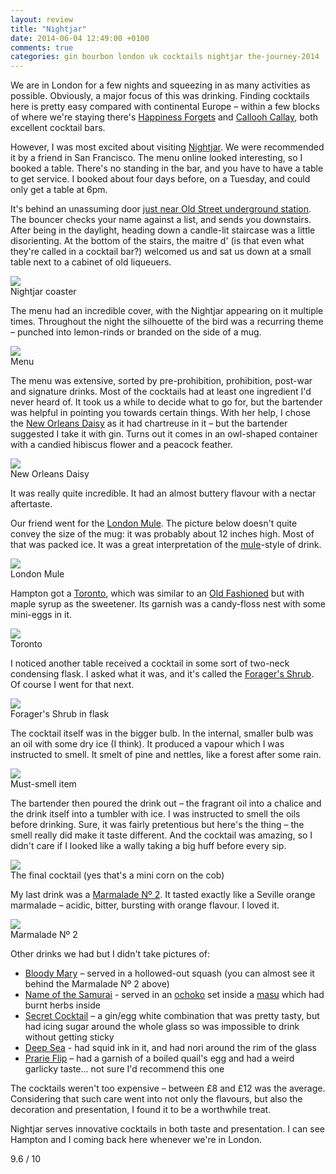 ```yaml
---
layout: review
title: "Nightjar"
date: 2014-06-04 12:49:00 +0100
comments: true
categories: gin bourbon london uk cocktails nightjar the-journey-2014
---
```


<div itemprop="description">
  <p>We are in London for a few nights and squeezing in as many activities as possible. Obviously, a major focus of this was drinking. Finding cocktails here is pretty easy compared with continental Europe – within a few blocks of where we're staying there's <a href="http://www.happinessforgets.com/">Happiness Forgets</a> and <a href="http://www.calloohcallaybar.com/">Callooh Callay</a>, both excellent cocktail bars. </p>

  <p>However, I was most excited about visiting <a href="http://barnightjar.com"><span itemprop="itemreviewed">Nightjar</span></a>. We were recommended it by a friend in San Francisco. The menu online looked interesting, so I booked a table. There's no standing in the bar, and you have to have a table to get service. I booked about four days before, on a Tuesday, and could only get a table at 6pm.</p>

  <p>It's behind an unassuming door <a href="https://www.google.com/maps/preview?q=nightjar&amp;ie=UTF-8&amp;ei=3FyPU4TXOsXhPPGVgKAI&amp;ved=0CAoQ_AUoAw">just near Old Street underground station</a>. The bouncer checks your name against a list, and sends you downstairs. After being in the daylight, heading down a candle-lit staircase was a little disorienting. At the bottom of the stairs, the maitre d' (is that even what they're called in a cocktail bar?) welcomed us and sat us down at a small table next to a cabinet of old liqueuers.</p>


  <div class="img">
    <a href="{{ root_url }}/images/the-journey/london/nightjar/mat.jpg">
      <img src="/images/the-journey/london/nightjar/mat.jpg">
    </a>
    <div class="alt">Nightjar coaster</div>
  </div>

  <p>The menu had an incredible cover, with the Nightjar appearing on it multiple times. Throughout the night the silhouette of the bird was a recurring theme – punched into lemon-rinds or branded on the side of a mug.</p>

  <div class="img">
    <a href="{{ root_url }}/images/the-journey/london/nightjar/menu.jpg">
      <img src="/images/the-journey/london/nightjar/menu.jpg">
    </a>
    <div class="alt">Menu</div>
  </div>

  <p>The menu was extensive, sorted by pre-prohibition, prohibition, post-war and signature drinks. Most of the cocktails had at least one ingredient I'd never heard of. It took us a while to decide what to go for, but the bartender was helpful in pointing you towards certain things. With her help, I chose the <a href="http://www.barnightjar.com/drinks/new-orleans-daisy">New Orleans Daisy</a> as it had chartreuse in it – but the bartender suggested I take it with gin. Turns out it comes in an owl-shaped container with a candied hibiscus flower and a peacock feather.</p>

  <div class="img">
    <a href="{{ root_url }}/images/the-journey/london/nightjar/new-orleans-daisy.jpg">
      <img src="/images/the-journey/london/nightjar/new-orleans-daisy.jpg">
    </a>
    <div class="alt">New Orleans Daisy</div>
  </div>

  <p>It was really quite incredible. It had an almost buttery flavour with a nectar aftertaste.</p>

  <p>Our friend went for the <a href="http://www.barnightjar.com/drinks/london-mule">London Mule</a>. The picture below doesn't quite convey the size of the mug: it was probably about 12 inches high. Most of that was packed ice. It was a great interpretation of the <a href="http://en.wikipedia.org/wiki/Moscow_mule">mule</a>-style of drink.</p>

  <div class="img">
    <a href="{{ root_url }}/images/the-journey/london/nightjar/london-mule.jpg">
      <img src="/images/the-journey/london/nightjar/london-mule.jpg">
    </a>
    <div class="alt">London Mule</div>
  </div>

  <p>Hampton got a <a href="http://www.barnightjar.com/drinks/toronto">Toronto</a>, which was similar to an <a href="http://en.wikipedia.org/wiki/Old_Fashioned">Old Fashioned</a> but with maple syrup as the sweetener. Its garnish was a candy-floss nest with some mini-eggs in it.</p>

  <div class="img">
    <a href="{{ root_url }}/images/the-journey/london/nightjar/toronto.jpg">
      <img src="/images/the-journey/london/nightjar/toronto.jpg">
    </a>
    <div class="alt">Toronto</div>
  </div>

  <p>I noticed another table received a cocktail in some sort of two-neck condensing flask. I asked what it was, and it's called the <a href="http://www.barnightjar.com/drinks/foragers-shrub">Forager's Shrub</a>. Of course I went for that next.</p>

  <div class="img">
    <a href="{{ root_url }}/images/the-journey/london/nightjar/foragers-shrub1.jpg">
      <img src="/images/the-journey/london/nightjar/foragers-shrub1.jpg">
    </a>
    <div class="alt">Forager's Shrub in flask</div>
  </div>

  <p>The cocktail itself was in the bigger bulb. In the internal, smaller bulb was an oil with some dry ice (I think). It produced a vapour which I was instructed to smell. It smelt of pine and nettles, like a forest after some rain.</p>

  <div class="img">
    <a href="{{ root_url }}/images/the-journey/london/nightjar/foragers-shrub2.jpg">
      <img src="/images/the-journey/london/nightjar/foragers-shrub2.jpg">
    </a>
    <div class="alt">Must-smell item</div>
  </div>

  <p>The bartender then poured the drink out – the fragrant oil into a chalice and the drink itself into a tumbler with ice. I was instructed to smell the oils before drinking. Sure, it was fairly pretentious but here's the thing – the smell really did make it taste different. And the cocktail was amazing, so I didn't care if I looked like a wally taking a big huff before every sip.</p>

  <div class="img">
    <a href="{{ root_url }}/images/the-journey/london/nightjar/foragers-shrub3.jpg">
      <img src="/images/the-journey/london/nightjar/foragers-shrub3.jpg">
    </a>
    <div class="alt">The final cocktail (yes that's a mini corn on the cob)</div>
  </div>

  <p>My last drink was a <a href="http://www.barnightjar.com/drinks/marmalade-no-2">Marmalade Nº 2</a>. It tasted exactly like a Seville orange marmalade – acidic, bitter, bursting with orange flavour. I loved it.</p>

  <div class="img">
    <a href="{{ root_url }}/images/the-journey/london/nightjar/marmalade-2.jpg">
      <img src="/images/the-journey/london/nightjar/marmalade-2.jpg">
    </a>
    <div class="alt">Marmalade Nº 2</div>
  </div>

  <p>Other drinks we had but I didn't take pictures of:</p>

  <ul>
    <li><a href="http://www.barnightjar.com/drinks/bloody-mary">Bloody Mary</a> – served in a hollowed-out squash (you can almost see it behind the Marmalade Nº 2 above)</li>
    <li><a href="http://www.barnightjar.com/drinks/name-samurai">Name of the Samurai</a> - served in an <a href="http://en.wikipedia.org/wiki/Sake_set">ochoko</a> set inside a <a href="http://en.wikipedia.org/wiki/Masu_(Japanese)">masu</a> which had burnt herbs inside</li>
    <li><a href="http://www.barnightjar.com/drinks/secret-cocktail">Secret Cocktail</a> – a gin/egg white combination that was pretty tasty, but had icing sugar around the whole glass so was impossible to drink without getting sticky</li>
    <li><a href="http://www.barnightjar.com/drinks/deep-sea">Deep Sea</a> - had squid ink in it, and had nori around the rim of the glass</li>
    <li><a href="http://www.barnightjar.com/drinks/prairie-flip">Prarie Flip</a> – had a garnish of a boiled quail's egg and had a weird garlicky taste... not sure I'd recommend this one</li>
  </ul>

  <p>The cocktails weren't too expensive – between £8 and £12 was the average. Considering that such care went into not only the flavours, but also the decoration and presentation, I found it to be a worthwhile treat.</p>

  <p><span itemprop="summary">Nightjar serves innovative cocktails in both taste and presentation.</span> I can see Hampton and I coming back here whenever we're in London. </p>

  <p class="score">
    <span itemprop="rating" itemscope itemtype="http://data-vocabulary.org/Rating">
      <span itemprop="value">9.6</span> 
      <meta itemprop="best" content="10"/> / 10
    </span> 
  </p>
</div>